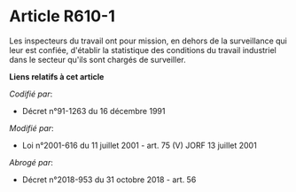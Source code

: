 # Article R610-1

Les inspecteurs du travail ont pour mission, en dehors de la surveillance qui leur est confiée, d'établir la statistique des
conditions du travail industriel dans le secteur qu'ils sont chargés de surveiller.

**Liens relatifs à cet article**

_Codifié par_:

  - Décret n°91-1263 du 16 décembre 1991

_Modifié par_:

  - Loi n°2001-616 du 11 juillet 2001 - art. 75 (V) JORF 13 juillet 2001

_Abrogé par_:

  - Décret n°2018-953 du 31 octobre 2018 - art. 56

